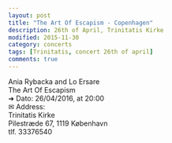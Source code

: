 ```yaml
---
layout: post
title: "The Art Of Escapism - Copenhagen"
description: 26th of April, Trinitatis Kirke
modified: 2015-11-30
category: concerts
tags: [Trinitatis, concert 26th of april]
comments: true
---
```

Ania Rybacka and Lo Ersare <br>
The Art Of Escapism<br>
➜ Dato: 26/04/2016, at 20:00<br>
✉ Address:<br>
Trinitatis Kirke<br>
Pilestræde 67, 1119 København<br>
tlf. 33376540
<br><br>





